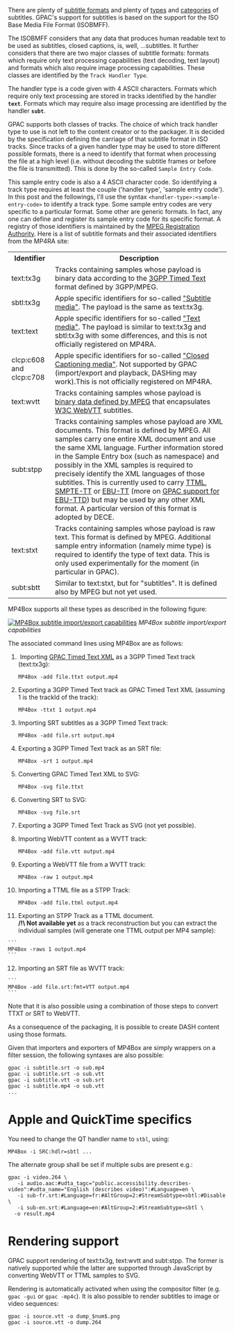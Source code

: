 There are plenty of [subtitle formats](http://en.wikipedia.org/wiki/Subtitle_(captioning)#Subtitle_formats) and plenty of [types](http://en.wikipedia.org/wiki/Subtitle_(captioning)#Types) and [categories](http://en.wikipedia.org/wiki/Subtitle_(captioning)#Categories) of subtitles. GPAC's support for subtitles is based on the support for the ISO Base Media File Format (ISOBMFF). 

The ISOBMFF considers that any data that produces human readable text to be used as subtitles, closed captions, is, well, ...subtitles. It further considers that there are two major classes of subtitle formats: formats which require only text processing capabilities (text decoding, text layout) and formats which also require image processing capabilities. These classes are identified by the `Track Handler Type`.

The handler type is a code given with 4 ASCII characters. Formats which require only text processing are stored in tracks identified by the handler **`text`**. Formats which may require also image processing are identified by the handler **`subt`**. 

GPAC supports both classes of tracks. The choice of which track handler type to use is not left to the content creator or to the packager. It is decided by the specification defining the carriage of that subtitle format in ISO tracks. Since tracks of a given handler type may be used to store different possible formats, there is a need to identify that format when processing the file at a high level (i.e. without decoding the subtitle frames or before the file is transmitted). This is done by the so-called `Sample Entry Code`.

This sample entry code is also a 4 ASCII character code. So identifying a track type requires at least the couple ('handler type', 'sample entry code'). In this post and the followings, I'll use the syntax `<handler-type>:<sample-entry-code>` to identify a track type. Some sample entry codes are very specific to a particular format. Some other are generic formats. In fact, any one can define and register its sample entry code for its specific format. A registry of those identifiers is maintained by the [MPEG Registration Authority](https://mp4ra.org/#/codecs). Here is a list of subtitle formats and their associated identifiers from the MP4RA site:

<table>

<tbody>

<tr>

<th>Identifier</th>

<th style="text-align: center">Description</th>

</tr>

<tr>

<td>text:tx3g</td>

<td>Tracks containing samples whose payload is binary data according to the <a href="http://www.etsi.org/deliver/etsi_ts/126200_126299/126245/11.00.00_60/ts_126245v110000p.pdf">3GPP Timed Text</a> format defined by 3GPP/MPEG.</td>

</tr>

<tr>

<td>sbtl:tx3g</td>

<td>Apple specific identifiers for so-called <a href="https://developer.apple.com/library/mac/documentation/quicktime/qtff/QTFFChap3/qtff3.html">"Subtitle media"</a>. The payload is the same as text:tx3g.</td>

</tr>

<tr>

<td>text:text</td>

<td>Apple specific identifiers for so-called <a href="https://developer.apple.com/library/mac/documentation/quicktime/qtff/QTFFChap3/qtff3.html">"Text media"</a>. The payload is similar to text:tx3g and sbtl:tx3g with some differences, and this is not officially registered on MP4RA.</td>

</tr>

<tr>

<td>clcp:c608 and clcp:c708</td>

<td>Apple specific identifiers for so-called <a href="https://developer.apple.com/library/mac/documentation/quicktime/qtff/QTFFChap3/qtff3.html">"Closed Captioning media"</a>. Not supported by GPAC (import/export and playback, DASHing may work).This is not officially registered on MP4RA.</td>

</tr>

<tr>

<td>text:wvtt</td>

<td>Tracks containing samples whose payload is <a href="http://www.iso.org/iso/home/store/catalogue_tc/catalogue_detail.htm?csnumber=63107">binary data defined by MPEG</a> that encapsulates <a href="https://w3c.github.io/webvtt/">W3C WebVTT</a> subtitles.</td>

</tr>

<tr>

<td>subt:stpp</td>

<td>Tracks containing samples whose payload are XML documents. This format is defined by MPEG. All samples carry one entire XML document and use the same XML language. Further information stored in the Sample Entry box (such as namespace) and possibly in the XML samples is required to precisely identify the XML languages of those subtitles. This is currently used to carry <a href="http://www.w3.org/TR/ttaf1-dfxp/">TTML</a>, <a href="https://www.smpte.org/sites/default/files/st2052-1-2010.pdf">SMPTE-TT</a> or <a href="https://tech.ebu.ch/docs/tech/tech3381.pdf">EBU-TT</a> (more on <a href="EBU-TTD-support-in-GPAC">GPAC support for EBU-TTD</a>) but may be used by any other XML format. A particular version of this format is adopted by DECE.</td>

</tr>

<tr>

<td>text:stxt</td>

<td>Tracks containing samples whose payload is raw text. This format is defined by MPEG. Additional sample entry information (namely mime type) is required to identify the type of text data. This is only used experimentally for the moment (in particular in GPAC).</td>

</tr>

<tr>

<td>subt:sbtt</td>

<td>Similar to text:stxt, but for "subtitles". It is defined also by MPEG but not yet used.</td>

</tr>

</tbody>

</table>

MP4Box supports all these types as described in the following figure:

[![MP4Box subtitle import/export capabilities](https://gpac.io/files/2014/09/mp4box-subtitle-support.png)](https://gpac.io/files/2014/09/mp4box-subtitle-support.png)
_MP4Box subtitle import/export capabilities_

The associated command lines using MP4Box are as follows:

1.   Importing [GPAC Timed Text XML](TTXT-Format-Documentation) as a 3GPP Timed Text track (text:tx3g):
    
    ```
    MP4Box -add file.ttxt output.mp4
    ```
    
2.  Exporting a 3GPP Timed Text track as GPAC Timed Text XML (assuming 1 is the trackId of the track):
    
    ```
    MP4Box -ttxt 1 output.mp4
    ```
    
3.  Importing SRT subtitles as a 3GPP Timed Text track:
    
    ```
    MP4Box -add file.srt output.mp4
    ```
    
4.  Exporting a 3GPP Timed Text track as an SRT file:
    
    ```
    MP4Box -srt 1 output.mp4
    ```
    
5.  Converting GPAC Timed Text XML to SVG:
    
    ```
    MP4Box -svg file.ttxt
    ```
    
6.  Converting SRT to SVG:
    
    ```
    MP4Box -svg file.srt
    ```
    
7.  Exporting a 3GPP Timed Text Track as SVG (not yet possible).
8.  Importing WebVTT content as a WVTT track:
    
    ```
    MP4Box -add file.vtt output.mp4
    ```
    
9.  Exporting a WebVTT file from a WVTT track:
    
    ```
    MP4Box -raw 1 output.mp4
    ```
    
10. Importing a TTML file as a STPP Track:

    ```
    MP4Box -add file.ttml output.mp4
    ```
    
11.  Exporting an STPP Track as a TTML document.  
    **/!\\ Not available yet** as a track reconstruction but you can extract the individual samples (will generate one TTML output per MP4 sample):
    
    ```
    MP4Box -raws 1 output.mp4
    ```
    
12.  Importing an SRT file as WVTT track:
    
    ```
    MP4Box -add file.srt:fmt=VTT output.mp4
    ```


Note that it is also possible using a combination of those steps to convert TTXT or SRT to WebVTT.

As a consequence of the packaging, it is possible to create DASH content using those formats.

Given that importers and exporters of MP4Box are simply wrappers on a filter session, the following syntaxes are also possible:
```
gpac -i subtitle.srt -o sub.mp4
gpac -i subtitle.srt -o sub.vtt
gpac -i subtitle.vtt -o sub.srt
gpac -i subtitle.mp4 -o sub.vtt
...
```

# Apple and QuickTime specifics

You need to change the QT handler name to ```stbl```, using:
```
MP4Box -i SRC:hdlr=sbtl ... 
```

The alternate group shall be set if multiple subs are present e.g.:
```
gpac -i video.264 \
   -i audio.aac:#udta_tagc="public.accessibility.describes-video":#udta_name="English (describes video)":#Language=en \
   -i sub-fr.srt:#Language=fr:#AltGroup=2:#StreamSubtype=sbtl:#Disable \
   -i sub-en.srt:#Language=en:#AltGroup=2:#StreamSubtype=sbtl \
  -o result.mp4
```
 
# Rendering support
GPAC support rendering of text:tx3g, text:wvtt and subt:stpp. The former is natively supported while the latter are supported through JavaScript by converting WebVTT or TTML samples to SVG.

Rendering is automatically activated when using the compositor filter (e.g. `gpac -gui` or `gpac -mp4c`).
It is also possible to render subtitles to image or video sequences:
```
gpac -i source.vtt -o dump_$num$.png
gpac -i source.vtt -o dump.264
```
